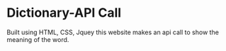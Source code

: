 # Dictionary-API Call
 Built using HTML, CSS, Jquey this website makes an api call to show the meaning of the word.
